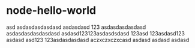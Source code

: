 # node-hello-world
asd
asdasdasdasdasd
asdasdasd
123
asdasdasdasdasd
asdasdasdasdasdasd
asdasd123123asdasdsdasd
123asd
123asdasd123
asdasd
asd123
123asdasdasdasd
aczxczxczxcasd
asdasd
asdasd
asdasd
